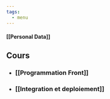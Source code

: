 ```yaml
---
tags:
  - menu
---
```

#### [[Personal Data]]
## Cours

- ### [[Programmation Front]]
- ### [[Integration et deploiement]]



